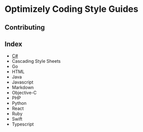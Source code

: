 # Optimizely Coding Style Guides

## Contributing

## Index

- [C#](./csharp)
- Cascading Style Sheets
- Go
- HTML
- Java
- Javascript
- Markdown
- Objective-C
- PHP
- Python
- React
- Ruby
- Swift
- Typescript
